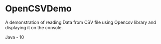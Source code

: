 # OpenCSVDemo
A demonstration of reading Data from CSV file using Opencsv library and displaying it on the console.

Java  - 10

